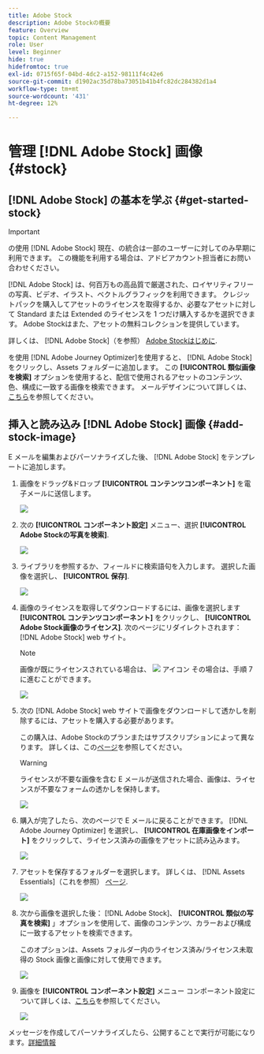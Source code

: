 ```yaml
---
title: Adobe Stock
description: Adobe Stockの概要
feature: Overview
topic: Content Management
role: User
level: Beginner
hide: true
hidefromtoc: true
exl-id: 0715f65f-04bd-4dc2-a152-98111f4c42e6
source-git-commit: d1902ac35d78ba73051b41b4fc82dc284382d1a4
workflow-type: tm+mt
source-wordcount: '431'
ht-degree: 12%

---
```


# 管理 [!DNL Adobe Stock] 画像 {#stock}

## [!DNL Adobe Stock] の基本を学ぶ {#get-started-stock}

>[!IMPORTANT]
>
> の使用 [!DNL Adobe Stock] 現在、の統合は一部のユーザーに対してのみ早期に利用できます。 この機能を利用する場合は、アドビアカウント担当者にお問い合わせください。

[!DNL Adobe Stock] は、何百万もの高品質で厳選された、ロイヤリティフリーの写真、ビデオ、イラスト、ベクトルグラフィックを利用できます。 クレジットパックを購入してアセットのライセンスを取得するか、必要なアセットに対して Standard または Extended のライセンスを 1 つだけ購入するかを選択できます。 Adobe Stockはまた、アセットの無料コレクションを提供しています。

詳しくは、 [!DNL Adobe Stock]（を参照） [Adobe Stockはじめに](https://helpx.adobe.com/stock/get-started.html).

を使用 [!DNL Adobe Journey Optimizer]を使用すると、 [!DNL Adobe Stock] をクリックし、Assets フォルダーに追加します。 この **[!UICONTROL 類似画像を検索]** オプションを使用すると、配信で使用されるアセットのコンテンツ、色、構成に一致する画像を検索できます。
メールデザインについて詳しくは、[こちら](design-emails.md)を参照してください。

## 挿入と読み込み [!DNL Adobe Stock] 画像 {#add-stock-image}

E メールを編集およびパーソナライズした後、 [!DNL Adobe Stock] をテンプレートに追加します。

1. 画像をドラッグ&amp;ドロップ **[!UICONTROL コンテンツコンポーネント]** を電子メールに送信します。

   ![](assets/stock_1.png)

1. 次の **[!UICONTROL コンポーネント設定]** メニュー、選択 **[!UICONTROL Adobe Stockの写真を検索]**.

   ![](assets/stock_2.png)

1. ライブラリを参照するか、フィールドに検索語句を入力します。 選択した画像を選択し、 **[!UICONTROL 保存]**.

   ![](assets/stock_3.png)

1. 画像のライセンスを取得してダウンロードするには、画像を選択します **[!UICONTROL コンテンツコンポーネント]** をクリックし、 **[!UICONTROL Adobe Stock画像のライセンス]**. 次のページにリダイレクトされます： [!DNL Adobe Stock] web サイト。

   >[!NOTE]
   > 画像が既にライセンスされている場合は、 ![](assets/stock_10.png) アイコン その場合は、手順 7 に進むことができます。

   ![](assets/stock_4.png)

1. 次の [!DNL Adobe Stock] web サイトで画像をダウンロードして透かしを削除するには、アセットを購入する必要があります。

   この購入は、Adobe Stockのプランまたはサブスクリプションによって異なります。 詳しくは、この[ページ](https://stock.adobe.com/plans)を参照してください。

   >[!WARNING]
   > ライセンスが不要な画像を含む E メールが送信された場合、画像は、ライセンスが不要なフォームの透かしを保持します。

   ![](assets/stock_5.png)

1. 購入が完了したら、次のページで E メールに戻ることができます。 [!DNL Adobe Journey Optimizer] を選択し、 **[!UICONTROL 在庫画像をインポート]** をクリックして、ライセンス済みの画像をアセットに読み込みます。

   ![](assets/stock_6.png)

1. アセットを保存するフォルダーを選択します。 詳しくは、 [!DNL Assets Essentials]（これを参照） [ページ](assets-essentials.md#get-started-assets-essentials).

   ![](assets/stock_7.png)

1. 次から画像を選択した後： [!DNL Adobe Stock]、 **[!UICONTROL 類似の写真を検索]** 」オプションを使用して、画像のコンテンツ、カラーおよび構成に一致するアセットを検索できます。

   このオプションは、Assets フォルダー内のライセンス済み/ライセンス未取得の Stock 画像と画像に対して使用できます。

   ![](assets/stock_8.png)

1. 画像を **[!UICONTROL コンポーネント設定]** メニュー コンポーネント設定について詳しくは、[こちら](content-components.md)を参照してください。

   ![](assets/stock_11.png)

メッセージを作成してパーソナライズしたら、公開することで実行が可能になります。[詳細情報](../messages/publish-manage-message.md)
